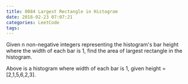 ```yaml
---
title: 0084 Largest Rectangle in Histogram
date: 2018-02-23 07:07:21
categories: LeetCode
tags:
---
```


Given n non-negative integers representing the histogram's bar height where the width of each bar is 1, find the area of largest rectangle in the histogram.


Above is a histogram where width of each bar is 1, given height = [2,1,5,6,2,3].


